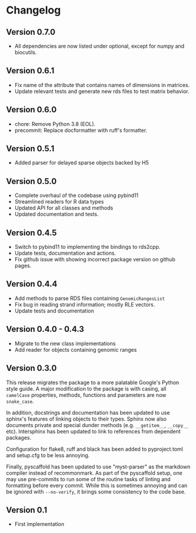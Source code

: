 # Changelog

## Version 0.7.0

- All dependencies are now listed under optional, except for numpy and biocutils.

## Version 0.6.1

- Fix name of the attribute that contains names of dimensions in matrices.
- Update relevant tests and generate new rds files to test matrix behavior.

## Version 0.6.0

- chore: Remove Python 3.8 (EOL).
- precommit: Replace docformatter with ruff's formatter.

## Version 0.5.1

- Added parser for delayed sparse objects backed by H5

## Version 0.5.0

- Complete overhaul of the codebase using pybind11
- Streamlined readers for R data types
- Updated API for all classes and methods
- Updated documentation and tests.

## Version 0.4.5

- Switch to pybind11 to implementing the bindings to rds2cpp.
- Update tests, documentation and actions.
- Fix github issue with showing incorrect package version on github pages.

## Version 0.4.4

- Add methods to parse RDS files containing `GenomicRangesList`
- Fix bug in reading strand information; mostly RLE vectors.
- Update tests and documentation

## Version 0.4.0 - 0.4.3

- Migrate to the new class implementations
- Add reader for objects containing genomic ranges

## Version 0.3.0

This release migrates the package to a more palatable Google's Python style guide. A major modification to the package is with casing, all `camelCase` properties, methods, functions and parameters are now `snake_case`.

In addition, docstrings and documentation has been updated to use sphinx's features of linking objects to their types. Sphinx now also documents private and special dunder methods (e.g. `__getitem__`, `__copy__` etc). Intersphinx has been updated to link to references from dependent packages.

Configuration for flake8, ruff and black has been added to pyproject.toml and setup.cfg to be less annoying.

Finally, pyscaffold has been updated to use "myst-parser" as the markdown compiler instead of recommonmark. As part of the pyscaffold setup, one may use pre-commits to run some of the routine tasks of linting and formatting before every commit. While this is sometimes annoying and can be ignored with `--no-verify`, it brings some consistency to the code base.

## Version 0.1

- First implementation
